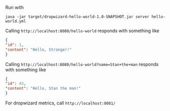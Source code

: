 Run with

```
java -jar target/dropwizard-hello-world-1.0-SNAPSHOT.jar server hello-world.yml
```

Calling `http://localhost:8080/hello-world` responds with something like

```json
{
"id": 1,
"content": "Hello, Stranger!"
}
```

Calling `http://localhost:8080/hello-world?name=Stan+the+man` responds with something like

```json
{
"id": 43,
"content": "Hello, Stan the man!"
}
```

For dropwizard metrics, call `http://localhost:8081/`
